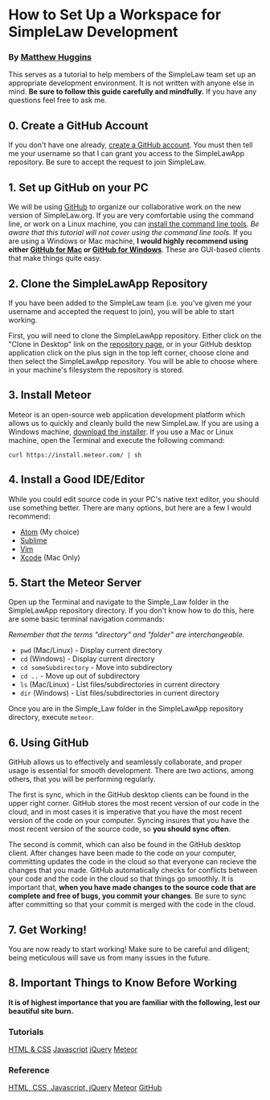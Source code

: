 # How to Set Up a Workspace for SimpleLaw Development
### By [Matthew Huggins](https://github.com/mdhuggins)

This serves as a tutorial to help members of the SimpleLaw team set up an appropriate development environment. It is not written with anyone else in mind. **Be sure to follow this guide carefully and mindfully.** If you have any questions feel free to ask me.

## 0. Create a GitHub Account

If you don't have one already, [create a GitHub account](https://github.com/join). You must then tell me your username so that I can grant you access to the SimpleLawApp repository. Be sure to accept the request to join SimpleLaw.

## 1. Set up GitHub on your PC

We will be using [GitHub](https://github.com/) to organize our collaborative work on the new version of SimpleLaw.org. If you are very comfortable using the command line, or work on a Linux machine, you can [install the command line tools](https://help.github.com/articles/set-up-git/). *Be aware that this tutorial will not cover using the command line tools.* If you are using a Windows or Mac machine, **I would highly recommend using either [GitHub for Mac](https://mac.github.com/) or [GitHub for Windows](https://windows.github.com/)**. These are GUI-based clients that make things quite easy.

## 2. Clone the SimpleLawApp Repository

If you have been added to the SimpleLaw team (i.e. you've given me your username and accepted the request to join), you will be able to start working.

First, you will need to clone the SimpleLawApp repository. Either click on the "Clone in Desktop" link on the [repository page](https://github.com/SimpleLaw/SimpleLawApp), or in your GitHub desktop application click on the plus sign in the top left corner, choose clone and then select the SimpleLawApp repository. You will be able to choose where in your machine's filesystem the repository is stored.

## 3. Install Meteor

Meteor is an open-source web application development platform which allows us to quickly and cleanly build the new SimpleLaw. If you are using a Windows machine, [download the installer](https://install.meteor.com/windows). If you use a Mac or Linux machine, open the Terminal and execute the following command:

`curl https://install.meteor.com/ | sh`

## 4. Install a Good IDE/Editor

While you could edit source code in your PC's native text editor, you should use something better. There are many options, but here are a few I would recommend:

* [Atom](http://atom.io/) (My choice)
* [Sublime](http://www.sublimetext.com/)
* [Vim](http://www.vim.org/)
* [Xcode](https://developer.apple.com/xcode/) (Mac Only)

## 5. Start the Meteor Server

Open up the Terminal and navigate to the Simple_Law folder in the SimpleLawApp repository directory. If you don't know how to do this, here are some basic terminal navigation commands:

*Remember that the terms "directory" and "folder" are interchangeable.*

* `pwd` (Mac/Linux) - Display current directory
* `cd` (Windows) - Display current directory
* `cd someSubdirectory` - Move into subdirectory
* `cd ..` - Move up out of subdirectory
* `ls` (Mac/Linux) - List files/subdirectories in current directory
* `dir` (Windows) - List files/subdirectories in current directory

Once you are in the Simple_Law folder in the SimpleLawApp repository directory, execute `meteor`.

## 6. Using GitHub

GitHub allows us to effectively and seamlessly collaborate, and proper usage is essential for smooth development. There are two actions, among others, that you will be performing regularly.

The first is sync, which in the GitHub desktop clients can be found in the upper right corner. GitHub stores the most recent version of our code in the cloud, and in most cases it is imperative that you have the most recent version of the code on your computer. Syncing insures that you have the most recent version of the source code, so **you should sync often**.

The second is commit, which can also be found in the GitHub desktop client. After changes have been made to the code on your computer, committing updates the code in the cloud so that everyone can recieve the changes that you made. GitHub automatically checks for conflicts between your code and the code in the cloud so that things go smoothly. It is important that, **when you have made changes to the source code that are complete and free of bugs, you commit your changes**. Be sure to sync after committing so that your commit is merged with the code in the cloud.

## 7. Get Working!

You are now ready to start working! Make sure to be careful and diligent; being meticulous will save us from many issues in the future.

## 8. Important Things to Know Before Working

**It is of highest importance that you are familiar with the following, lest our beautiful site burn.**

### Tutorials

[HTML & CSS](http://www.codecademy.com/en/tracks/web)
[Javascript](http://www.codecademy.com/en/tracks/javascript)
[jQuery](http://www.codecademy.com/en/tracks/jquery)
[Meteor](https://www.meteor.com/try)

### Reference

[HTML, CSS, Javascript, jQuery](http://www.w3schools.com/)
[Meteor](https://docs.meteor.com/)
[GitHub](https://help.github.com/)
